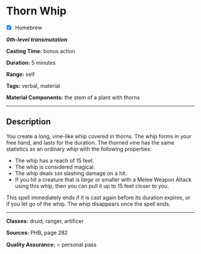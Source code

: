 # Thorn Whip

- [x] Homebrew

***0th-level transmutation***

**Casting Time:** bonus action

**Duration:** 5 minutes

**Range:** self

**Tags:** verbal, material

**Material Components:** the stem of a plant with thorns

---

## Description
You create a long, vine-like whip covered in thorns.
The whip forms in your free hand, and lasts for the duration.
The thorned vine has the same statistics as an ordinary *whip* with the following properties:
- The whip has a reach of 15 feet.
- The whip is considered magical.
- The whip deals `1d4` slashing damage on a hit.
- If you hit a creature that is *large* or smaller with a Melee Weapon Attack using this whip, then you can pull it up to 15 feet closer to you.

This spell immediately ends if it is cast again before its duration expires, or if you let go of the whip.
The whip disappears once the spell ends.

---

**Classes:** druid, ranger, artificer

**Sources:** PHB, page 282

**Quality Assurance:** :star: personal pass
